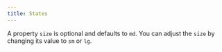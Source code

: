 ```yaml
---
title: States
---
```


A property `size` is optional and defaults to `md`. You can adjust the `size` by changing its value to `sm` or `lg`.
